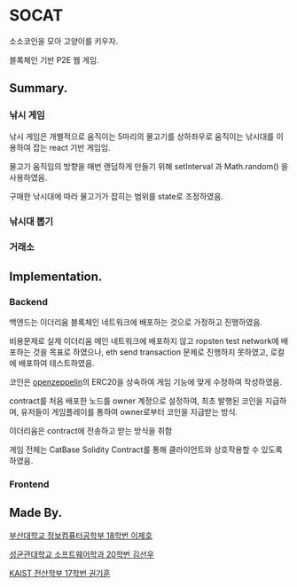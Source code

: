# SOCAT

소소코인을 모아 고양이를 키우자.

블록체인 기반 P2E 웹 게임.

## Summary.



### 낚시 게임

낚시 게임은 개별적으로 움직이는 5마리의 물고기를 상하좌우로 움직이는 낚시대를 이용하여 잡는 react 기반 게임임. 

물고기 움직임의 방향을 매번 랜덤하게 만들기 위해 setInterval 과 Math.random() 을 사용하였음.

구매한 낚시대에 따라 물고기가 잡히는 범위를 state로 조정하였음.


### 낚시대 뽑기


### 거래소


## Implementation.

### Backend

백엔드는 이더리움 블록체인 네트워크에 배포하는 것으로 가정하고 진행하였음.

비용문제로 실제 이더리움 메인 네트워크에 배포하지 않고 ropsten test network에 배포하는 것을 목표로 하였으나, eth send transaction 문제로 진행하지 못하였고, 로컬에 배포하여 테스트하였음.

코인은 [openzeppelin]("https://github.com/OpenZeppelin/openzeppelin-contracts")의 ERC20을 상속하여 게임 기능에 맞게 수정하여 작성하였음.

contract를 처음 배포한 노드를 owner 계정으로 설정하여, 최초 발행된 코인을 지급하며, 유저들이 게임플레이를 통하여 owner로부터 코인을 지급받는 방식.

이더리움은 contract에 전송하고 받는 방식을 취함 

게임 전체는 CatBase Solidity Contract를 통해 클라이언트와 상호작용할 수 있도록 하였음.



### Frontend


## Made By.

[부산대학교 정보컴퓨터공학부 18학번 이제호](https://github.com/jhl8109)

[성균관대학교 소프트웨어학과 20학번 김선우](https://github.com/Sunwoo0110)


[KAIST 전산학부 17학번 권기훈](https://www.github.com/kyoonkwon)
